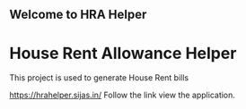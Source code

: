 ## Welcome to HRA Helper

# House Rent Allowance Helper
This project is used to generate House Rent bills

https://hrahelper.sijas.in/ Follow the link view the application.
